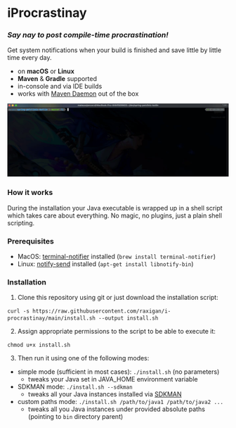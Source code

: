 # iProcrastinay

### *Say nay to post compile-time procrastination!*

Get system notifications when your build is finished and save little by little time every day.

- on **macOS** or **Linux**
- **Maven** & **Gradle** supported
- in-console and via IDE builds
- works with [Maven Daemon](https://github.com/apache/maven-mvnd) out of the box

<img src="./resources/notification.gif"/>

### How it works

During the installation your Java executable is wrapped up in a shell script which takes
care about everything. No magic, no plugins, just a plain shell scripting.

### Prerequisites
- MacOS: [terminal-notifier](https://github.com/julienXX/terminal-notifier) installed (`brew install terminal-notifier`)
- Linux: [notify-send](https://manpages.debian.org/bullseye/libnotify-bin/notify-send.1.en.html) installed (`apt-get install libnotify-bin`)

### Installation

1. Clone this repository using git or just download the installation script:
```
curl -s https://raw.githubusercontent.com/raxigan/i-procrastinay/main/install.sh --output install.sh
```
2. Assign appropriate permissions to the script to be able to execute it:

```
chmod u+x install.sh
```

3. Then run it using one of the following modes:

- simple mode (sufficient in most cases): `./install.sh` (no parameters)
  - tweaks your Java set in JAVA_HOME environment variable
- SDKMAN mode: `./install.sh --sdkman`
  - tweaks all your Java instances installed via [SDKMAN](https://sdkman.io/)
- custom paths mode: `./install.sh /path/to/java1 /path/to/java2 ...`
  - tweaks all you Java instances under provided absolute paths (pointing to `bin` directory parent)
